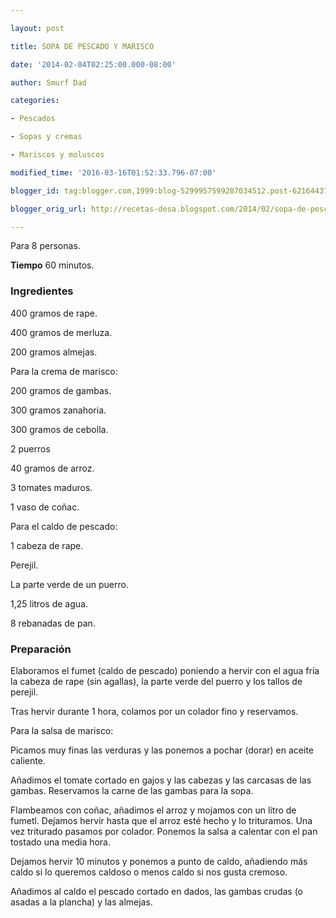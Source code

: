 ```yaml
---

layout: post

title: SOPA DE PESCADO Y MARISCO

date: '2014-02-04T02:25:00.000-08:00'

author: Smurf Dad

categories:

- Pescados

- Sopas y cremas

- Mariscos y moluscos

modified_time: '2016-03-16T01:52:33.796-07:00'

blogger_id: tag:blogger.com,1999:blog-5299957599287034512.post-6216443719520471469

blogger_orig_url: http://recetas-desa.blogspot.com/2014/02/sopa-de-pescado-y-marisco.html

---
```


Para 8 personas.

<b>Tiempo</b> 60 minutos.

<h3>Ingredientes</h3>

400 gramos de rape.

400 gramos de merluza.

200 gramos almejas.

Para la crema de marisco:

200 gramos de gambas.

300 gramos zanahoria.

300 gramos de cebolla.

2 puerros

40 gramos de arroz.

3 tomates maduros.

1 vaso de co&ntilde;ac.

Para el caldo de pescado:

1 cabeza de rape.

Perejil.

La parte verde de un puerro.

1,25 litros de agua.

8 rebanadas de pan.

<h3>Preparación</h3>

Elaboramos el fumet (caldo de pescado) poniendo a hervir con el agua fría la cabeza de rape (sin agallas), la parte verde del puerro y los tallos de perejil.

Tras hervir durante 1 hora, colamos por un colador fino y reservamos.

Para la salsa de marisco:

Picamos muy finas las verduras y las ponemos a pochar (dorar) en aceite caliente.

A&ntilde;adimos el tomate cortado en gajos y las cabezas y las carcasas de las gambas. Reservamos la carne de las gambas para la sopa.

Flambeamos con co&ntilde;ac, a&ntilde;adimos el arroz y mojamos con un litro de fumetl. Dejamos hervir hasta que el arroz esté hecho y lo trituramos. Una vez triturado pasamos por colador. Ponemos la salsa a calentar con el pan tostado una media hora.

Dejamos hervir 10 minutos y ponemos a punto de caldo, a&ntilde;adiendo más caldo si lo queremos caldoso o menos caldo si nos gusta cremoso.

A&ntilde;adimos al caldo el pescado cortado en dados, las gambas crudas (o asadas a la plancha) y las almejas.

